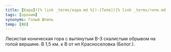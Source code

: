 ```yaml
---
title: [Кара]({% link _terms/кара.md %})-[Тепе]({% link _terms/тепе.md %})
tags: [ороним]
synonyms: Голый Шпиль
temp: [Ж8]
---
```


Лесистая коническая гора с вытянутым В-З скалистым обрывом на голой вершине. В
1,5 км. к В от нп Красноселовка (Белог.).
